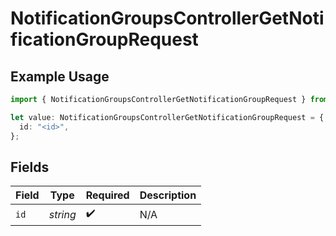 # NotificationGroupsControllerGetNotificationGroupRequest

## Example Usage

```typescript
import { NotificationGroupsControllerGetNotificationGroupRequest } from "@novu/api/models/operations";

let value: NotificationGroupsControllerGetNotificationGroupRequest = {
  id: "<id>",
};
```

## Fields

| Field              | Type               | Required           | Description        |
| ------------------ | ------------------ | ------------------ | ------------------ |
| `id`               | *string*           | :heavy_check_mark: | N/A                |